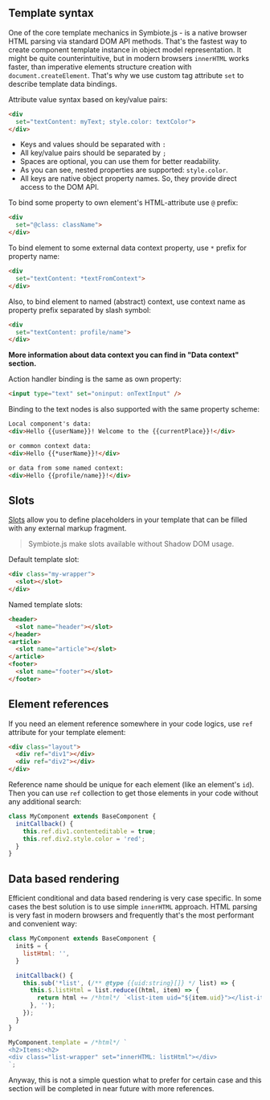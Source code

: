 ## Template syntax

One of the core template mechanics in Symbiote.js - is a native browser HTML parsing via standard DOM API methods. That's the fastest way to create component template instance in object model representation. It might be quite counterintuitive, but in modern browsers `innerHTML` works faster, than imperative elements structure creation with `document.createElement`.
That's why we use custom tag attribute `set` to describe template data bindings.

Attribute value syntax based on key/value pairs:
```html
<div 
  set="textContent: myText; style.color: textColor">
</div>
```
* Keys and values should be separated with `:`
* All key/value pairs should be separated by `;`
* Spaces are optional, you can use them for better readability.
* As you can see, nested properties are supported: `style.color`.
* All keys are native object property names. So, they provide direct access to the DOM API.

To bind some property to own element's HTML-attribute use `@` prefix:
```html
<div 
  set="@class: className">
</div>
```

To bind element to some external data context property, use `*` prefix for property name:
```html
<div 
  set="textContent: *textFromContext">
</div>
```

Also, to bind element to named (abstract) context, use context name as property prefix separated by slash symbol:
```html
<div 
  set="textContent: profile/name">
</div>
```

**More information about data context you can find in "Data context" section.**

Action handler binding is the same as own property:
```html
<input type="text" set="oninput: onTextInput" />
```

Binding to the text nodes is also supported with the same property scheme:
```html
Local component's data:
<div>Hello {{userName}}! Welcome to the {{currentPlace}}!</div>

or common context data:
<div>Hello {{*userName}}!</div>

or data from some named context:
<div>Hello {{profile/name}}!</div>
```

## Slots

[Slots](https://developer.mozilla.org/en-US/docs/Web/HTML/Element/slot) allow you to define placeholders in your template that can be filled with any external markup fragment.

> Symbiote.js make slots available without Shadow DOM usage.

Default template slot:
```html
<div class="my-wrapper">
  <slot></slot>
</div>
```

Named template slots:
```html
<header>
  <slot name="header"></slot>
</header>
<article>
  <slot name="article"></slot>
</article>
<footer>
  <slot name="footer"></slot>
</footer>
```

## Element references

If you need an element reference somewhere in your code logics, use `ref` attribute for your template element:
```html
<div class="layout">
  <div ref="div1"></div>
  <div ref="div2"></div>
</div>
```
Reference name should be unique for each element (like an element's `id`).
Then you can use `ref` collection to get those elements in your code without any additional search:
```javascript
class MyComponent extends BaseComponent {
  initCallback() {
    this.ref.div1.contenteditable = true;
    this.ref.div2.style.color = 'red';
  }
}
```

## Data based rendering

Efficient conditional and data based rendering is very case specific. In some cases the best solution is to use simple `innerHTML` approach. HTML parsing is very fast in modern browsers and frequently that's the most performant and convenient way:
```javascript
class MyComponent extends BaseComponent {
  init$ = {
    listHtml: '',
  }

  initCallback() {
    this.sub('*list', (/** @type {{uid:string}[]} */ list) => {
      this.$.listHtml = list.reduce((html, item) => {
        return html += /*html*/ `<list-item uid="${item.uid}"></list-item>`;
      }, '');
    });
  }
}

MyComponent.template = /*html*/ `
<h2>Items:<h2>
<div class="list-wrapper" set="innerHTML: listHtml"></div>
`;
```
Anyway, this is not a simple question what to prefer for certain case and this section will be completed in near future with more references.